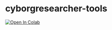 # cyborgresearcher-tools

[![Open In Colab](https://colab.research.google.com/assets/colab-badge.svg)](https://colab.research.google.com/github/mrhallonline/cyborgresearcher-tools/blob/main/whisperx_colab_edition.ipynb)
